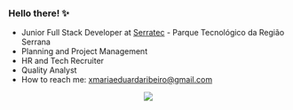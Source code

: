 ### Hello there! ✨ 

- Junior Full Stack Developer at [Serratec](https://github.com/Serratec) - Parque Tecnológico da Região Serrana
- Planning and Project Management
- HR and Tech Recruiter
- Quality Analyst
- How to reach me: xmariaeduardaribeiro@gmail.com

<div align="center">
  <img src="https://skillicons.dev/icons?i=git,github,html,css,js,react,ts,nodejs,androidstudio,java,spring,mysql,postgres" />
</div>                                                                                                                            

  </p>
</div>
   




          
  

